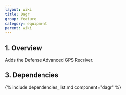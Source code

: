 ```yaml
---
layout: wiki
title: Dagr
group: feature
category: equipment
parent: wiki
---
```


## 1. Overview

Adds the Defense Advanced GPS Receiver.

## 3. Dependencies

{% include dependencies_list.md component="dagr" %}
